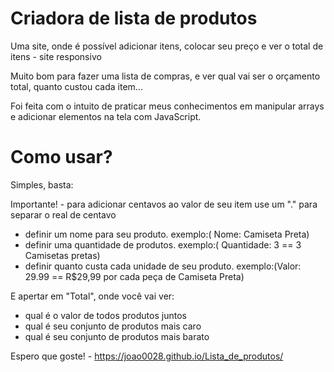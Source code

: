 # Criadora de lista de produtos
Uma site, onde é possível adicionar itens, colocar seu preço e ver o total de itens - site responsivo

Muito bom para fazer uma lista de compras, e ver qual vai ser o orçamento total, quanto custou cada item...

Foi feita com o intuito de praticar meus conhecimentos em manipular arrays e adicionar elementos na tela com JavaScript.

<h1>Como usar?</h1>

Simples, basta:

Importante! - para adicionar centavos ao valor de seu item use um "." para separar o real de centavo

- definir um nome para seu produto. exemplo:( Nome: Camiseta Preta)
- definir uma quantidade de produtos. exemplo:( Quantidade: 3 == 3 Camisetas pretas)
- definir quanto custa cada unidade de seu produto. exemplo:(Valor: 29.99 == R$29,99 por cada peça de Camiseta Preta)

E apertar em "Total", onde você vai ver:

- qual é o valor de todos produtos juntos
- qual é seu conjunto de produtos mais caro
- qual é seu conjunto de produtos mais barato

Espero que goste! - https://joao0028.github.io/Lista_de_produtos/
